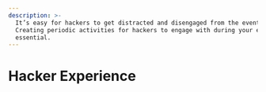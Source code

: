 ```yaml
---
description: >-
  It’s easy for hackers to get distracted and disengaged from the event.
  Creating periodic activities for hackers to engage with during your event is
  essential.
---
```


# Hacker Experience

